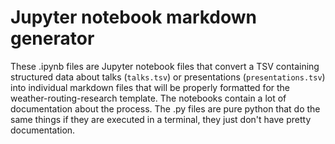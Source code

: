 # Jupyter notebook markdown generator

These .ipynb files are Jupyter notebook files that convert a TSV containing structured data about talks (`talks.tsv`) or presentations (`presentations.tsv`) into individual markdown files that will be properly formatted for the weather-routing-research template. The notebooks contain a lot of documentation about the process. The .py files are pure python that do the same things if they are executed in a terminal, they just don't have pretty documentation.




